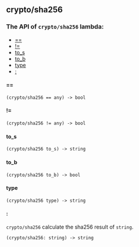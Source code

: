 crypto/sha256
-

### The API of `crypto/sha256` lambda:

+ [==](#==)
+ [!=](#!=)
+ [to_s](#to_s)
+ [to_b](#to_b)
+ [type](#type)
+ [:](#:)

#### ==

```aquarius
(crypto/sha256 == any) -> bool
```

#### !=

```aquarius
(crypto/sha256 != any) -> bool
```

#### to_s

```aquarius
(crypto/sha256 to_s) -> string
```

#### to_b

```aquarius
(crypto/sha256 to_b) -> bool
```

#### type

```aquarius
(crypto/sha256 type) -> string
```

#### :

`crypto/sha256` calculate the sha256 result of `string`.

```aquarius
(crypto/sha256: string) -> string
```